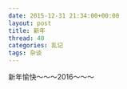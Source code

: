 ```yaml
---
date: 2015-12-31 21:34:00+00:00
layout: post
title: 新年
thread: 40
categories: 乱记
tags: 杂谈
---
```


新年愉快～～～2016～～～